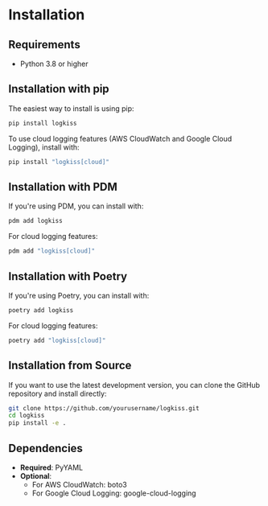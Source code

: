 # Installation

## Requirements

- Python 3.8 or higher

## Installation with pip

The easiest way to install is using pip:

```bash
pip install logkiss
```

To use cloud logging features (AWS CloudWatch and Google Cloud Logging), install with:

```bash
pip install "logkiss[cloud]"
```

## Installation with PDM

If you're using PDM, you can install with:

```bash
pdm add logkiss
```

For cloud logging features:

```bash
pdm add "logkiss[cloud]"
```

## Installation with Poetry

If you're using Poetry, you can install with:

```bash
poetry add logkiss
```

For cloud logging features:

```bash
poetry add "logkiss[cloud]"
```

## Installation from Source

If you want to use the latest development version, you can clone the GitHub repository and install directly:

```bash
git clone https://github.com/yourusername/logkiss.git
cd logkiss
pip install -e .
```

## Dependencies

- **Required**: PyYAML
- **Optional**: 
  - For AWS CloudWatch: boto3
  - For Google Cloud Logging: google-cloud-logging
